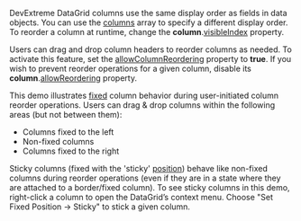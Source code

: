 DevExtreme DataGrid columns use the same display order as fields in data objects. You can use the [columns](/Documentation/ApiReference/UI_Components/dxDataGrid/Configuration/columns/) array to specify a different display order. To reorder a column at runtime, change the **column**.[visibleIndex](/Documentation/ApiReference/UI_Components/dxDataGrid/Configuration/columns/#visibleIndex) property.

Users can drag and drop column headers to reorder columns as needed. To activate this feature, set the [allowColumnReordering](/Documentation/ApiReference/UI_Components/dxDataGrid/Configuration/#allowColumnReordering) property to **true**. If you wish to prevent reorder operations for a given column, disable its **column**.[allowReordering](/Documentation/ApiReference/UI_Components/dxDataGrid/Configuration/columns/#allowReordering) property.
<!--split-->

This demo illustrates [fixed](/Documentation/ApiReference/UI_Components/dxDataGrid/Configuration/columns/#fixed) column behavior during user-initiated column reorder operations. Users can drag & drop columns within the following areas (but not between them):

- Columns fixed to the left
- Non-fixed columns
- Columns fixed to the right

Sticky columns (fixed with the 'sticky' [position](/Documentation/ApiReference/UI_Components/dxDataGrid/Configuration/columns/#fixedPosition)) behave like non-fixed columns during reorder operations (even if they are in a state where they are attached to a border/fixed column). To see sticky columns in this demo, right-click a column to open the DataGrid’s context menu. Choose "Set Fixed Position -> Sticky" to stick a given column.